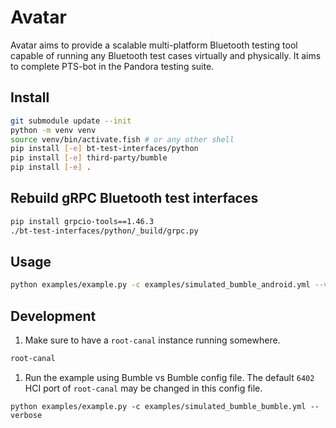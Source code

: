 # Avatar

Avatar aims to provide a scalable multi-platform Bluetooth testing tool capable
of running any Bluetooth test cases virtually and physically. It aims to
complete PTS-bot in the Pandora testing suite.

## Install

```bash
git submodule update --init
python -m venv venv
source venv/bin/activate.fish # or any other shell
pip install [-e] bt-test-interfaces/python
pip install [-e] third-party/bumble
pip install [-e] .
```

## Rebuild gRPC Bluetooth test interfaces

```bash
pip install grpcio-tools==1.46.3
./bt-test-interfaces/python/_build/grpc.py
```

## Usage

```bash
python examples/example.py -c examples/simulated_bumble_android.yml --verbose
```

## Development

1. Make sure to have a `root-canal` instance running somewhere.
```bash
root-canal
```

1. Run the example using Bumble vs Bumble config file. The default `6402` HCI port of `root-canal` may be changed in this config file.
```
python examples/example.py -c examples/simulated_bumble_bumble.yml --verbose
```
